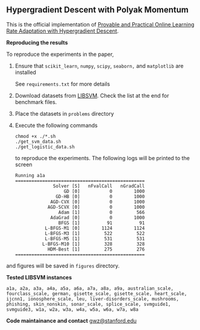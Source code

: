## Hypergradient Descent with Polyak Momentum

This is the official implementation of [Provable and Practical Online Learning Rate Adaptation with
Hypergradient Descent](https://arxiv.org/pdf/2502.11229).

**Reproducing the results**

To reproduce the experiments in the paper,

1. Ensure that `scikit_learn`,  `numpy`,  `scipy`,  `seaborn,` and `matplotlib` are installed

   See `requirements.txt` for more details

2. Download datasets from [LIBSVM](https://www.csie.ntu.edu.tw/~cjlin/libsvmtools/datasets/binary.html). Check the list at the end for benchmark files.

3. Place the datasets in `problems` directory

4. Execute the following commands

   ```
   chmod +x ./*.sh
   ./get_svm_data.sh
   ./get_logistic_data.sh
   ```

   to reproduce the experiments. The following logs will be printed to the screen

   ```
   Running a1a
   ================================================
                 Solver [S]   nFvalCall   nGradCall
                     GD [0]           0        1000
                  GD-HB [0]           0        1000
                AGD-CVX [0]           0        1000
               AGD-SCVX [0]           0        1000
                   Adam [1]           0         566
                AdaGrad [0]           0        1000
                   BFGS [1]          91          91
              L-BFGS-M1 [0]        1124        1124
              L-BFGS-M3 [1]         522         522
              L-BFGS-M5 [1]         531         531
             L-BFGS-M10 [1]         328         328
               HDM-Best [1]         275         276
   ================================================
   ```

and figures will be saved in `figures` directory.

**Tested LIBSVM instances**

```
a1a, a2a, a3a, a4a, a5a, a6a, a7a, a8a, a9a, australian_scale, fourclass_scale, german, gisette_scale, gisette_scale, heart_scale, ijcnn1, ionosphere_scale, leu, liver-disorders_scale, mushrooms, phishing, skin_nonskin, sonar_scale, splice_scale, svmguide1, svmguide3, w1a, w2a, w3a, w4a, w5a, w6a, w7a, w8a
```

**Code maintainance and contact**
gwz@stanford.edu

